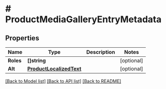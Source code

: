 # # ProductMediaGalleryEntryMetadata


## Properties 


Name | Type | Description | Notes
------------ | ------------- | ------------- | -------------
**Roles**| **[]string** |   | [optional]
**Alt**| [**ProductLocalizedText**](ProductLocalizedText.md) |   | [optional]


[[Back to Model list]](../../README.md#models) [[Back to API list]](../../README.md#endpoints) [[Back to README]](../../README.md)

